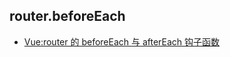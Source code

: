 ## router.beforeEach

-   [Vue:router 的 beforeEach 与 afterEach 钩子函数](https://www.cnblogs.com/WQLong/p/8135553.html)
